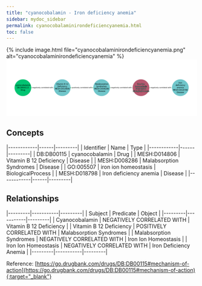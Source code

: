 ```yaml
---
title: "cyanocobalamin - Iron deficiency anemia"
sidebar: mydoc_sidebar
permalink: cyanocobalaminirondeficiencyanemia.html
toc: false 
---
```


{% include image.html file="cyanocobalaminirondeficiencyanemia.png" alt="cyanocobalaminirondeficiencyanemia" %}![Path Visualization](/images/cyanocobalaminirondeficiencyanemia.png)

## Concepts

|------------|------|---------|
| Identifier | Name | Type    |
|------------|------|---------|
| DB:DB00115 | cyanocobalamin | Drug |
| MESH:D014806 | Vitamin B 12 Deficiency | Disease |
| MESH:D008286 | Malabsorption Syndromes | Disease |
| GO:005507 | iron ion homeostasis | BiologicalProcess |
| MESH:D018798 | Iron deficiency anemia | Disease |
|------------|------|---------|

## Relationships

|---------|-----------|---------|
| Subject | Predicate | Object  |
|---------|-----------|---------|
| Cyanocobalamin | NEGATIVELY CORRELATED WITH | Vitamin B 12 Deficiency |
| Vitamin B 12 Deficiency | POSITIVELY CORRELATED WITH | Malabsorption Syndromes |
| Malabsorption Syndromes | NEGATIVELY CORRELATED WITH | Iron Ion Homeostasis |
| Iron Ion Homeostasis | NEGATIVELY CORRELATED WITH | Iron Deficiency Anemia |
|---------|-----------|---------|

Reference: [https://go.drugbank.com/drugs/DB:DB00115#mechanism-of-action](https://go.drugbank.com/drugs/DB:DB00115#mechanism-of-action){:target="_blank"}